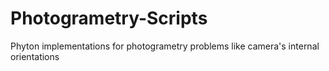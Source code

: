 # Photogrametry-Scripts
Phyton implementations for photogrametry problems like camera's internal orientations
